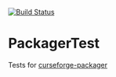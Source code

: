 [![Build Status](https://travis-ci.org/nebularg/PackagerTest.svg?branch=master)](https://travis-ci.org/nebularg/PackagerTest)

# PackagerTest

Tests for [curseforge-packager](https://github.com/nebularg/curseforge-packager)

